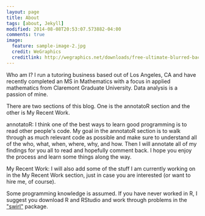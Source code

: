 ```yaml
---
layout: page
title: About
tags: [about, Jekyll]
modified: 2014-08-08T20:53:07.573882-04:00
comments: true
image:
  feature: sample-image-2.jpg
  credit: WeGraphics
  creditlink: http://wegraphics.net/downloads/free-ultimate-blurred-background-pack/
---
```


Who am I? I run a tutoring business based out of Los Angeles, CA and have recently completed an MS in Mathematics with a focus in applied mathematics from Claremont Graduate University. Data analysis is a passion of mine.

There are two sections of this blog. One is the annotatoR section and the other is My Recent Work.

annotatoR: I think one of the best ways to learn good programming is to read other people's code.  My goal in the annotatoR section is to walk through as much relevant code as possible and make sure to understand all of the who, what, when, where, why, and how. Then I will annotate all of my findings for you all to read and hopefully comment back. I hope you enjoy the process and learn some things along the way.

My Recent Work: I will also add some of the stuff I am currently working on in the My Recent Work section, just in case you are interested (or want to hire me, of course).

Some programming knowledge is assumed. If you have never worked in R, I suggest you download R and RStudio and work through problems in the ["swirl"](http://swirlstats.com/) package.
